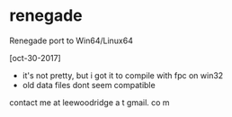 # renegade
Renegade port to Win64/Linux64

[oct-30-2017]
 - it's not pretty, but i got it to compile with fpc on win32
 - old data files dont seem compatible

contact me at leewoodridge a t gmail. co m
